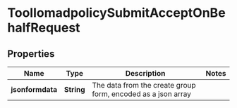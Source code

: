

# ToolIomadpolicySubmitAcceptOnBehalfRequest


## Properties

| Name | Type | Description | Notes |
|------------ | ------------- | ------------- | -------------|
|**jsonformdata** | **String** | The data from the create group form, encoded as a json array |  |



